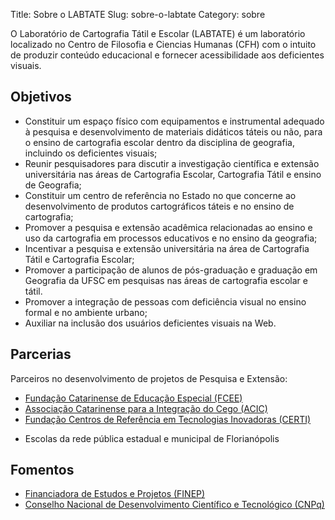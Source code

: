 Title: Sobre o LABTATE
Slug: sobre-o-labtate
Category: sobre

O Laboratório de Cartografia Tátil e Escolar (LABTATE) é um laboratório localizado no Centro de Filosofia e Ciencias Humanas (CFH) com o intuito de produzir conteúdo educacional e fornecer acessibilidade aos deficientes visuais.

Objetivos
-------------------
<ul>
    <li>Constituir um espaço físico com equipamentos e instrumental adequado à pesquisa e desenvolvimento de materiais didáticos táteis ou não, para o ensino de cartografia escolar dentro da disciplina de geografia, incluindo os deficientes visuais;</li>
    <li>Reunir pesquisadores para discutir  a investigação científica e extensão universitária nas áreas de Cartografia Escolar, Cartografia Tátil e ensino de Geografia;</li>
    <li>Constituir um centro de referência no Estado no que concerne ao desenvolvimento de produtos cartográficos táteis e no ensino de cartografia;</li>
    <li>Promover a pesquisa e extensão acadêmica relacionadas ao ensino e uso da cartografia em processos educativos e no ensino da geografia;</li>
    <li>Incentivar a pesquisa e extensão universitária na área de Cartografia Tátil e Cartografia Escolar;</li>
    <li>Promover a participação de alunos de pós-graduação e graduação em Geografia da UFSC em pesquisas nas áreas de cartografia escolar e tátil.</li>
    <li>Promover a integração de pessoas com deficiência visual no ensino formal e no ambiente urbano;</li>
    <li>Auxiliar na inclusão dos usuários deficientes visuais na Web.</li>
</ul>

Parcerias
-------------------
Parceiros no desenvolvimento de projetos de Pesquisa e Extensão:
<ul>
    <li><a href="http://www.fcee.sc.gov.br/">Fundação Catarinense de Educação Especial (FCEE)</a></li>
    <li><a href="https://acic.org.br/">Associação Catarinense para a Integração do Cego (ACIC)</a></li>
    <li><a href="https://www.certi.org.br/">Fundação Centros de Referência em Tecnologias Inovadoras (CERTI)</a></li>
    <li><p>Escolas da rede pública estadual e municipal de Florianópolis</li>
</ul>

Fomentos
-------------------
<ul>
    <li><a href="http://www.finep.gov.br/">Financiadora de Estudos e Projetos (FINEP)<a></li>
    <li><a href="http://www.cnpq.br/">Conselho Nacional de Desenvolvimento Científico e Tecnológico (CNPq)</a></li> 
</ul>